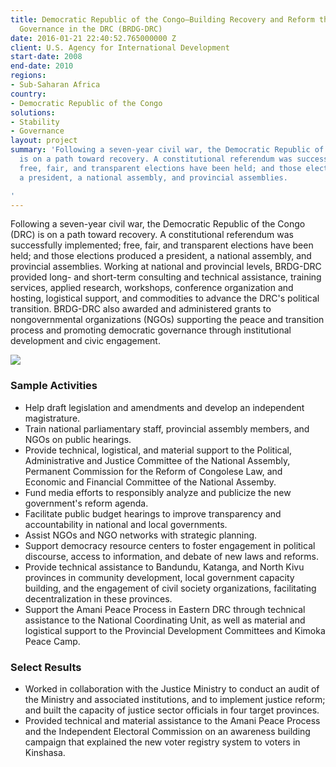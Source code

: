 ```yaml
---
title: Democratic Republic of the Congo—Building Recovery and Reform through Democratic
  Governance in the DRC (BRDG-DRC)
date: 2016-01-21 22:40:52.765000000 Z
client: U.S. Agency for International Development
start-date: 2008
end-date: 2010
regions:
- Sub-Saharan Africa
country:
- Democratic Republic of the Congo
solutions:
- Stability
- Governance
layout: project
summary: 'Following a seven-year civil war, the Democratic Republic of the Congo (DRC)
  is on a path toward recovery. A constitutional referendum was successfully implemented;
  free, fair, and transparent elections have been held; and those elections produced
  a president, a national assembly, and provincial assemblies.

'
---
```


Following a seven-year civil war, the Democratic Republic of the Congo (DRC) is on a path toward recovery. A constitutional referendum was successfully implemented; free, fair, and transparent elections have been held; and those elections produced a president, a national assembly, and provincial assemblies. Working at national and provincial levels, BRDG-DRC provided long- and short-term consulting and technical assistance, training services, applied research, workshops, conference organization and hosting, logistical support, and commodities to advance the DRC's political transition. BRDG-DRC also awarded and administered grants to nongovernmental organizations (NGOs) supporting the peace and transition process and promoting democratic governance through institutional development and civic engagement.

![][1]

###  Sample Activities

* Help draft legislation and amendments and develop an independent magistrature.
* Train national parliamentary staff, provincial assembly members, and NGOs on public hearings.
* Provide technical, logistical, and material support to the Political, Administrative and Justice Committee of the National Assembly, Permanent Commission for the Reform of Congolese Law, and Economic and Financial Committee of the National Assemby.
* Fund media efforts to responsibly analyze and publicize the new government's reform agenda.
* Facilitate public budget hearings to improve transparency and accountability in national and local governments.
* Assist NGOs and NGO networks with strategic planning.
* Support democracy resource centers to foster engagement in political discourse, access to information, and debate of new laws and reforms.
* Provide technical assistance to Bandundu, Katanga, and North Kivu provinces in community development, local government capacity building, and the engagement of civil society organizations, facilitating decentralization in these provinces.
* Support the Amani Peace Process in Eastern DRC through technical assistance to the National Coordinating Unit, as well as material and logistical support to the Provincial Development Committees and Kimoka Peace Camp.

###  Select Results

* Worked in collaboration with the Justice Ministry to conduct an audit of the Ministry and associated institutions, and to implement justice reform; and built the capacity of justice sector officials in four target provinces.
* Provided technical and material assistance to the Amani Peace Process and the Independent Electoral Commission on an awareness building campaign that explained the new voter registry system to voters in Kinshasa.

[1]: /assets/images/projects/BRGDRC.jpg
